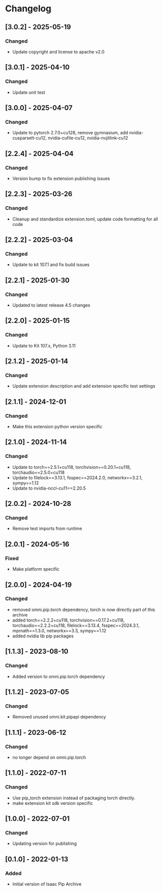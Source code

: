 # Changelog
## [3.0.2] - 2025-05-19
### Changed
- Update copyright and license to apache v2.0

## [3.0.1] - 2025-04-10
### Changed
- Update unit test

## [3.0.0] - 2025-04-07
### Changed
- Update to pytorch 2.7.0+cu128, remove gymnasium, add nvidia-cusparselt-cu12, nvidia-cufile-cu12, nvidia-nvjitlink-cu12

## [2.2.4] - 2025-04-04
### Changed
- Version bump to fix extension publishing issues

## [2.2.3] - 2025-03-26
### Changed
- Cleanup and standardize extension.toml, update code formatting for all code

## [2.2.2] - 2025-03-04
### Changed
- Update to kit 107.1 and fix build issues

## [2.2.1] - 2025-01-30
### Changed
- Updated to latest release 4.5 changes

## [2.2.0] - 2025-01-15
### Changed
- Update to Kit 107.x, Python 3.11

## [2.1.2] - 2025-01-14
### Changed
- Update extension description and add extension specific test settings

## [2.1.1] - 2024-12-01
### Changed
- Make this extension python version specific

## [2.1.0] - 2024-11-14
### Changed
- Update to torch==2.5.1+cu118, torchvision==0.20.1+cu118, torchaudio==2.5.0+cu118
- Update to filelock==3.13.1, fsspec==2024.2.0, networkx==3.2.1, sympy==1.12
- Update to nvidia-nccl-cu11==2.20.5

## [2.0.2] - 2024-10-28
### Changed
- Remove test imports from runtime

## [2.0.1] - 2024-05-16
### Fixed
- Make platform specific

## [2.0.0] - 2024-04-19
### Changed
- removed omni.pip.torch dependency, torch is now directly part of this archive
- added torch==2.2.2+cu118, torchvision==0.17.2+cu118, torchaudio==2.2.2+cu118, filelock==3.13.4, fsspec==2024.3.1, mpmath==1.3.0, networkx==3.3, sympy==1.12
- added nvidia lib pip packages

## [1.1.3] - 2023-08-10
### Changed
- Added version to omni.pip.torch dependency

## [1.1.2] - 2023-07-05
### Changed
- Removed unused omni.kit.pipapi dependency

## [1.1.1] - 2023-06-12
### Changed
- no longer depend on omni.pip.torch

## [1.1.0] - 2022-07-11
### Changed
- Use pip_torch extension instead of packaging torch directly.
- make extension kit sdk version specific

## [1.0.0] - 2022-07-01
### Changed
- Updating version for publishing

## [0.1.0] - 2022-01-13
### Added
- Initial version of Isaac Pip Archive
